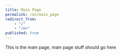 ```yaml
---
title: Main Page
permalink: /en/main_page
redirect_from: 
    - "/"
    - "/en"
published: true
---
```


This is the main page, main page stuff should go here